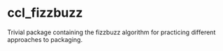 # ccl_fizzbuzz

Trivial package containing the fizzbuzz algorithm for practicing different approaches
to packaging.

<!-- packaging_tutorial/
├── LICENSE
├── pyproject.toml
├── README.md
├── setup.cfg
├── src/
│   └── example_package/
│       ├── __init__.py
│       └── example.py
└── tests/ -->
